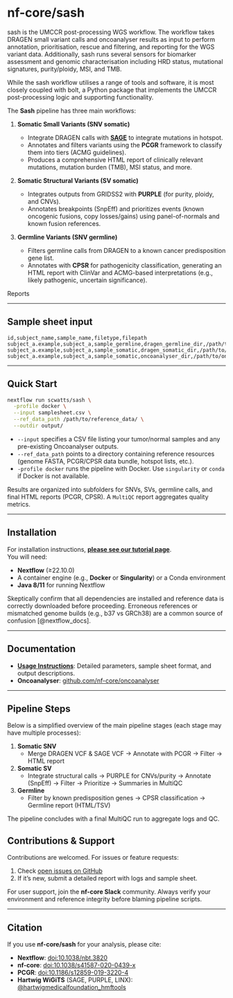 # nf-core/sash

sash is the UMCCR post-processing WGS workflow. The workflow takes DRAGEN small variant calls and oncoanalyser results as input to perform annotation, prioritisation, rescue and filtering, and reporting for the WGS variant data. Additionally, sash runs several sensors for biomarker assessment and genomic characterisation including HRD status, mutational signatures, purity/ploidy, MSI, and TMB.

While the sash workflow utilises a range of tools and software, it is most closely coupled with bolt, a Python package that implements the UMCCR post-processing logic and supporting functionality.

The **Sash** pipeline has three main workflows:

1. **Somatic Small Variants (SNV somatic)**
   - Integrate DRAGEN calls with [**SAGE**](https://github.com/hartwigmedical/hmftools/tree/master/sage) to integrate mutations in hotspot.
   - Annotates and filters variants using the **PCGR** framework to classify them into tiers (ACMG guidelines).
   - Produces a comprehensive HTML report of clinically relevant mutations, mutation burden (TMB), MSI status, and more.

2. **Somatic Structural Variants (SV somatic)**
   - Integrates outputs from GRIDSS2 with **PURPLE** (for purity, ploidy, and CNVs).
   - Annotates breakpoints (SnpEff) and prioritizes events (known oncogenic fusions, copy losses/gains) using panel-of-normals and known fusion references.

3. **Germline Variants (SNV germline)**
   - Filters germline calls from DRAGEN to a known cancer predisposition gene list.
   - Annotates with **CPSR** for pathogenicity classification, generating an HTML report with ClinVar and ACMG-based interpretations (e.g., likely pathogenic, uncertain significance).

Reports

---
## Sample sheet input 

```csv
id,subject_name,sample_name,filetype,filepath
subject_a.example,subject_a,sample_germline,dragen_germline_dir,/path/to/dragen_germline/
subject_a.example,subject_a,sample_somatic,dragen_somatic_dir,/path/to/dragen_somatic/
subject_a.example,subject_a,sample_somatic,oncoanalyser_dir,/path/to/oncoanalyser/
```

---
## Quick Start

```bash
nextflow run scwatts/sash \
  -profile docker \
  --input samplesheet.csv \
  --ref_data_path /path/to/reference_data/ \
  --outdir output/
```

- `--input` specifies a CSV file listing your tumor/normal samples and any pre-existing Oncoanalyser outputs.  
- `--ref_data_path` points to a directory containing reference resources (genome FASTA, PCGR/CPSR data bundle, hotspot lists, etc.).  
- `-profile docker` runs the pipeline with Docker. Use `singularity` or `conda` if Docker is not available.  

Results are organized into subfolders for SNVs, SVs, germline calls, and final HTML reports (PCGR, CPSR). A `MultiQC` report aggregates quality metrics.

---

## Installation

For installation instructions, **[please see our tutorial page](https://nf-co.re/usage/installation)**.  
You will need:
- **Nextflow** (≥22.10.0)  
- A container engine (e.g., **Docker** or **Singularity**) or a Conda environment  
- **Java 8/11** for running Nextflow  

Skeptically confirm that all dependencies are installed and reference data is correctly downloaded before proceeding. Erroneous references or mismatched genome builds (e.g., b37 vs GRCh38) are a common source of confusion [@nextflow_docs].

---

## Documentation

- **[Usage Instructions](docs/usage.md)**: Detailed parameters, sample sheet format, and output descriptions.  
- **Oncoanalyser**: [github.com/nf-core/oncoanalyser](https://github.com/nf-core/oncoanalyser)  


---

## Pipeline Steps

Below is a simplified overview of the main pipeline stages (each stage may have multiple processes):

1. **Somatic SNV**  
   - Merge DRAGEN VCF & SAGE VCF → Annotate with PCGR → Filter → HTML report  
2. **Somatic SV**  
   - Integrate structural calls → PURPLE for CNVs/purity → Annotate (SnpEff) → Filter → Prioritize → Summaries in MultiQC  
3. **Germline**  
   - Filter by known predisposition genes → CPSR classification → Germline report (HTML/TSV)  

The pipeline concludes with a final MultiQC run to aggregate logs and QC.


## Contributions & Support

Contributions are welcomed. For issues or feature requests:
1. Check [open issues on GitHub](https://github.com/nf-core/sash/issues)  
2. If it’s new, submit a detailed report with logs and sample sheet.  

For user support, join the **nf-core Slack** community. Always verify your environment and reference integrity before blaming pipeline scripts.

---

## Citation

If you use **nf-core/sash** for your analysis, please cite:

- **Nextflow**: [doi:10.1038/nbt.3820](https://doi.org/10.1038/nbt.3820)  
- **nf-core**: [doi:10.1038/s41587-020-0439-x](https://doi.org/10.1038/s41587-020-0439-x)  
- **PCGR**: [doi:10.1186/s12859-019-3220-4](https://doi.org/10.1186/s12859-019-3220-4)  
- **Hartwig WiGiTS** (SAGE, PURPLE, LINX): [@hartwigmedicalfoundation_hmftools](https://github.com/hartwigmedical/hmftools)